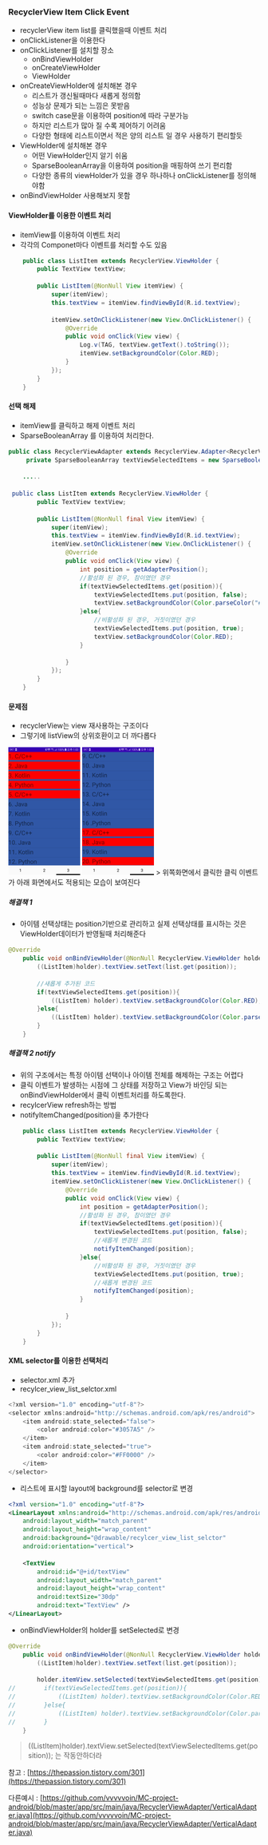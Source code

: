 ### RecyclerView Item Click Event

- recyclerView item list를 클릭했을때 이벤트 처리
- onClickListener을 이용한다
- onClickListener를 설치할 장소
	- onBindViewHolder
	- onCreateViewHolder
	- ViewHolder
- onCreateViewHolder에 설치해본 경우
	- 리스트가 갱신될때마다 새롭게 정의함
	- 성능상 문제가 되는 느낌은 못받음
	- switch case문을 이용하여 position에 따라 구분가능
	- 하지만 리스트가 많아 질 수록 제어하기 어려움
	- 다양한 형태에 리스트이면서 적은 양의 리스트 일 경우 사용하기 편리할듯
- ViewHolder에 설치해본 경우
	- 어떤 ViewHolder인지 알기 쉬움
	- SparseBooleanArray을 이용하여 position을 매핑하여 쓰기 편리함
	- 다양한 종류의 viewHolder가 있을 경우 하나하나 onClickListener를 정의해야함
- onBindViewHolder 사용해보지 못함

#### ViewHolder를 이용한 이벤트 처리

- itemView를 이용하여 이벤트 처리
- 각각의 Componet마다 이벤트를 처리할 수도 있음

```java
    public class ListItem extends RecyclerView.ViewHolder {
        public TextView textView;

        public ListItem(@NonNull View itemView) {
            super(itemView);
            this.textView = itemView.findViewById(R.id.textView);
            
            itemView.setOnClickListener(new View.OnClickListener() {
                @Override
                public void onClick(View view) {
                    Log.v(TAG, textView.getText().toString());
                    itemView.setBackgroundColor(Color.RED);
                }
            });
        }
    }
```

#### 선택 해제
- itemView를 클릭하고 해제 이벤트 처리
- SparseBooleanArray 를 이용하여 처리한다.

```java
public class RecyclerViewAdapter extends RecyclerView.Adapter<RecyclerView.ViewHolder> {
     private SparseBooleanArray textViewSelectedItems = new SparseBooleanArray(0);

    .....

 public class ListItem extends RecyclerView.ViewHolder {
        public TextView textView;

        public ListItem(@NonNull final View itemView) {
            super(itemView);
            this.textView = itemView.findViewById(R.id.textView);
            itemView.setOnClickListener(new View.OnClickListener() {
                @Override
                public void onClick(View view) {
                    int position = getAdapterPosition();
                    //활성화 된 경우, 참이였던 경우
                    if(textViewSelectedItems.get(position)){
                        textViewSelectedItems.put(position, false);
                        textView.setBackgroundColor(Color.parseColor("#3057A5"));
                    }else{
                        //비활성화 된 경우, 거짓이였던 경우
                        textViewSelectedItems.put(position, true);
                        textView.setBackgroundColor(Color.RED);
                    }

                }
            });
        }
    }                                                                        
```



#### 문제점

- recyclerView는 view 재사용하는 구조이다
- 그렇기에 listView의 상위호환이고 더 까다롭다
<img src="image/클릭1.jpg" alt="클릭1" style="zoom:25%;" />
<img src="image/클릭2.jpg" alt="클릭2" style="zoom:25%;" />
> 위쪽화면에서 클릭한 클릭 이벤트가 아래 화면에서도 적용되는 모습이 보여진다

##### 해결책 1

- 아이템 선택상태는 position기반으로 관리하고 실제 선택상태를 표시하는 것은 ViewHolder데이터가 반영될때 처리해준다
```java
@Override
    public void onBindViewHolder(@NonNull RecyclerView.ViewHolder holder, int position) {
        ((ListItem)holder).textView.setText(list.get(position));
        
        //새롭게 추가된 코드  
        if(textViewSelectedItems.get(position)){
            ((ListItem) holder).textView.setBackgroundColor(Color.RED);
        }else{
            ((ListItem) holder).textView.setBackgroundColor(Color.parseColor("#3057A5"));
        }
    }
```

##### 해결책 2 notify

- 위의 구조에서는 특정 아이템 선택이나 아이템 전체를 해제하는 구조는 어렵다
- 클릭 이벤트가 발생하는 시점에 그 상태를 저장하고 View가 바인딩 되는 onBindViewHolder에서 클릭 이벤트처리를 하도록한다.
- recylcerView refresh하는 방법
- notifyItemChanged(position)을 추가한다
```java
    public class ListItem extends RecyclerView.ViewHolder {
        public TextView textView;

        public ListItem(@NonNull final View itemView) {
            super(itemView);
            this.textView = itemView.findViewById(R.id.textView);
            itemView.setOnClickListener(new View.OnClickListener() {
                @Override
                public void onClick(View view) {
                    int position = getAdapterPosition();
                    //활성화 된 경우, 참이였던 경우
                    if(textViewSelectedItems.get(position)){
                        textViewSelectedItems.put(position, false);
                        //새롭게 변경된 코드
                        notifyItemChanged(position);
                    }else{
                        //비활성화 된 경우, 거짓이였던 경우
                        textViewSelectedItems.put(position, true);
                        //새롭게 변경된 코드
                        notifyItemChanged(position);
                    }

                }
            });
        }
    }
```



#### XML selector를 이용한 선택처리

- selector.xml 추가
- recylcer_view_list_selctor.xml
```java
<?xml version="1.0" encoding="utf-8"?>
<selector xmlns:android="http://schemas.android.com/apk/res/android">
    <item android:state_selected="false">
        <color android:color="#3057A5" />
    </item>
    <item android:state_selected="true">
        <color android:color="#FF0000" />
    </item>
</selector>

```
- 리스트에 표시할 layout에 background를 selector로 변경
```xml
<?xml version="1.0" encoding="utf-8"?>
<LinearLayout xmlns:android="http://schemas.android.com/apk/res/android"
    android:layout_width="match_parent"
    android:layout_height="wrap_content"
    android:background="@drawable/recylcer_view_list_selctor"
    android:orientation="vertical">

    <TextView
        android:id="@+id/textView"
        android:layout_width="match_parent"
        android:layout_height="wrap_content"
        android:textSize="30dp"
        android:text="TextView" />
</LinearLayout>

```

- onBindViewHolder의 holder를 setSelected로 변경
```java
@Override
    public void onBindViewHolder(@NonNull RecyclerView.ViewHolder holder, int position) {
        ((ListItem)holder).textView.setText(list.get(position));

        holder.itemView.setSelected(textViewSelectedItems.get(position));
//        if(textViewSelectedItems.get(position)){
//            ((ListItem) holder).textView.setBackgroundColor(Color.RED);
//        }else{
//            ((ListItem) holder).textView.setBackgroundColor(Color.parseColor("#3057A5"));
//        }
    }
```

> ((ListItem)holder).textView.setSelected(textViewSelectedItems.get(position)); 는 작동안하더라



참고 : [https://thepassion.tistory.com/301](https://thepassion.tistory.com/301)

다른예시 : [https://github.com/vvvvvoin/MC-project-android/blob/master/app/src/main/java/RecyclerViewAdapter/VerticalAdapter.java](https://github.com/vvvvvoin/MC-project-android/blob/master/app/src/main/java/RecyclerViewAdapter/VerticalAdapter.java)















































